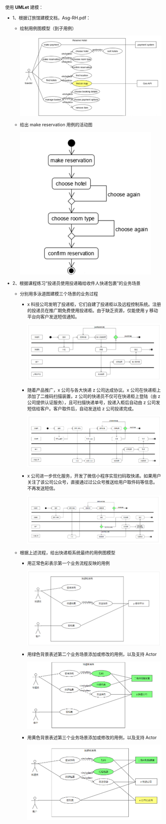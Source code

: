 使用 **UMLet** 建模：

- 1、根据订旅馆建模文档，Asg-RH.pdf：

  - 绘制用例图模型（到子用例）

    ![](1.png)

  - 给出 make reservation 用例的活动图

    ![](2.png)

- 2、根据课程练习“投递员使用投递箱给收件人快递包裹”的业务场景

  - 分别用多泳道图建模三个场景的业务过程

    * x 科技公司发明了投递柜，它们自建了投递柜以及远程控制系统。注册的投递员在推广期免费使用投递柜。由于缺乏资源，仅能使用 y 移动平台向客户发送短信通知。

      ![](3.png)

    * 随着产品推广，x 公司与各大快递 z 公司达成协议。x 公司在快递柜上添加了二维码扫描装置，z 公司的快递员不仅可在快递柜上登陆（由 z 公司提供认证服务），且可扫描快递单号，投递入柜后自动由 z 公司发短信给客户。客户取件后，自动发送给 z 公司投递完成。

      ![](4.png)

    * x 公司进一步优化服务，开发了微信小程序实现扫码取快递。如果用户关注了该公司公众号，直接通过过公众号推送给用户取件码等信息。不再发送短信。

      ![](5.png)

  - 根据上述流程，给出快递柜系统最终的用例图模型

    - 用正常色彩表示第一个业务流程反映的用例

      ![](6.png)

    - 用绿色背景表述第二个业务场景添加或修改的用例，以及支持 Actor

      ![](7.png)

    - 用黄色背景表述第三个业务场景添加或修改的用例，以及支持 Actor

      ![](8.png)